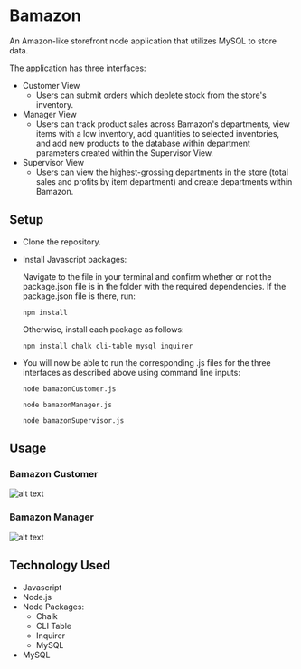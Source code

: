 # Bamazon

An Amazon-like storefront node application that utilizes MySQL to store data. 

The application has three interfaces:
 * Customer View
	* Users can submit orders which deplete stock from the store's inventory.
 * Manager View
	* Users can track product sales across Bamazon's departments, view items with a low inventory, add quantities to selected inventories, and add new products to the database within department parameters created within the Supervisor View.
 * Supervisor View
	* Users can view the highest-grossing departments in the store (total sales and profits by item department) and create departments within Bamazon.

## Setup
* Clone the repository.
* Install Javascript packages: 

	Navigate to the file in your terminal and confirm whether or not the package.json file is in the folder with the required dependencies. If the package.json file is there, run:

  ```
  npm install
  ```

  Otherwise, install each package as follows:

  ```
  npm install chalk cli-table mysql inquirer
  ```


* You will now be able to run the corresponding .js files for the three interfaces as described above using command line inputs:
  ```
  node bamazonCustomer.js
  ```
  
  ```
  node bamazonManager.js
  ```

  ```
  node bamazonSupervisor.js
  ```

## Usage

### Bamazon Customer

![alt text](./assets/images/bamazonCustomer.gif "Bamazon Customer Demo")

### Bamazon Manager

![alt text](./assets/images/bamazonManager.gif "Bamazon Manager Demo")

## Technology Used
- Javascript
- Node.js 
- Node Packages:
  - Chalk
  - CLI Table
  - Inquirer
  - MySQL
- MySQL

